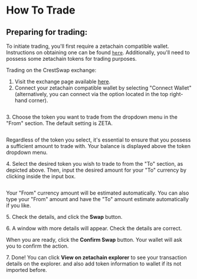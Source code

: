 # How To Trade

## Preparing for trading:

To initiate trading, you'll first require a zetachain compatible wallet. Instructions on obtaining one can be found [`here`](../../guide/get-started.md). Additionally, you'll need to possess some zetachain tokens for trading purposes.

Trading on the CrestSwap exchange:

1. Visit the exchange page available [here](https://zdex.crestswap.co).
2. Connect your zetachain compatible wallet by selecting "Connect Wallet" (alternatively, you can connect via the option located in the top right-hand corner).

<figure><img src="../../.gitbook/assets/Screenshot 2024-02-16 at 8.49.02 PM.png" alt=""><figcaption></figcaption></figure>

3\. Choose the token you want to trade from the dropdown menu in the "From" section. The default setting is ZETA.

<figure><img src="../../.gitbook/assets/Screenshot 2024-02-16 at 8.52.31 PM.png" alt=""><figcaption></figcaption></figure>



Regardless of the token you select, it's essential to ensure that you possess a sufficient amount to trade with. Your balance is displayed above the token dropdown menu.

4\. Select the desired token you wish to trade to from the "To" section, as depicted above. Then, input the desired amount for your "To" currency by clicking inside the input box.

<figure><img src="../../.gitbook/assets/Screenshot 2024-02-16 at 8.53.35 PM.png" alt=""><figcaption></figcaption></figure>



Your "From" currency amount will be estimated automatically. You can also type your "From" amount and have the "To" amount estimate automatically if you like.

5\. Check the details, and click the **Swap** button.



6\. A window with more details will appear. Check the details are correct.



When you are ready, click the **Confirm Swap** button. Your wallet will ask you to confirm the action.

7\. Done! You can click **View on zetachain explorer** to see your transaction details on the explorer. and also add token information to wallet if its not imported before.

